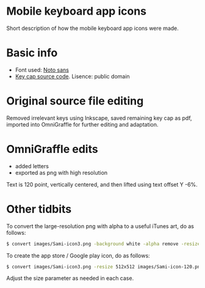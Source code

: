 Mobile keyboard app icons
=====

Short description of how the mobile keyboard app icons were made.

# Basic info

* Font used: [Noto sans](http://www.fontsquirrel.com/fonts/noto-sans)
* [Key cap source code](http://all-free-download.com/free-vector/vector-clip-art/tango_preferences_desktop_keyboard_shortcuts_115846.html).
  Lisence: public domain

# Original source file editing

Removed irrelevant keys using Inkscape, saved remaining key cap as pdf, imported
into OmniGraffle for further editing and adaptation.

# OmniGraffle edits
* added letters
* exported as png with high resolution

Text is 120 point, vertically centered, and then lifted using text offset Y -6%.

# Other tidbits

To convert the large-resolution png with alpha to a useful iTunes art, do as follows:

```sh
$ convert images/Sami-icon3.png -background white -alpha remove -resize 1024x1024 images/Sami-icon-1024.png
```

To create the app store / Google play icon, do as follows:

```sh
$ convert images/Sami-icon3.png -resize 512x512 images/Sami-icon-120.png
```

Adjust the size parameter as needed in each case.
